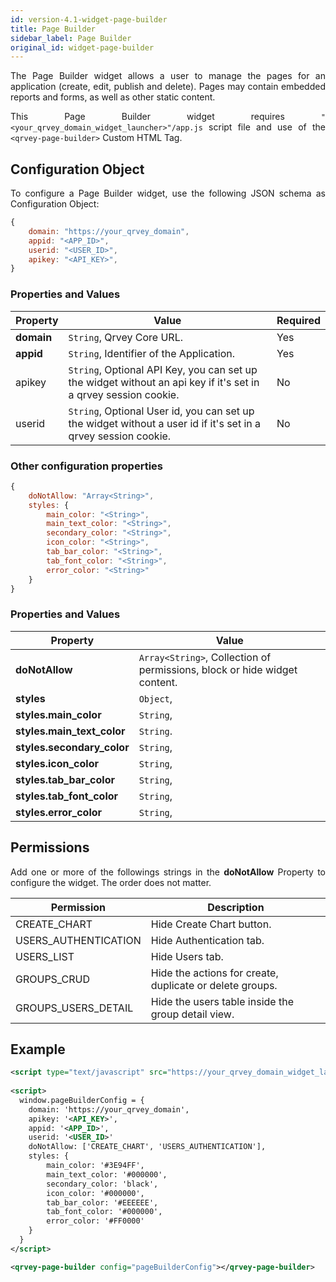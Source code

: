 ```yaml
---
id: version-4.1-widget-page-builder
title: Page Builder
sidebar_label: Page Builder
original_id: widget-page-builder
---
```

<div style="text-align: justify">

The Page Builder widget allows a user to manage the pages for an application (create, edit, publish and delete). Pages may contain embedded reports and forms, as well as other static content.

This Page Builder widget requires `"<your_qrvey_domain_widget_launcher>"/app.js` script file and use of the `<qrvey-page-builder>` Custom HTML Tag.


## Configuration Object

To configure a Page Builder widget, use the following JSON schema as Configuration Object:

```javascript
{
    domain: "https://your_qrvey_domain",
    appid: "<APP_ID>",
    userid: "<USER_ID>",
    apikey: "<API_KEY>",
}
```

### Properties and Values

| **Property** | **Value** | **Required** |
| --- | --- | --- |
| **domain** | `String`, Qrvey Core URL. | Yes |
| **appid** | `String`, Identifier of the Application. | Yes |
| apikey | `String`, Optional API Key, you can set up the widget without an api key if it&#39;s set in a qrvey session cookie. | No |
| userid | `String`, Optional User id, you can set up the widget without a user id if it&#39;s set in a qrvey session cookie. | No  |


### Other configuration properties

```javascript
{
    doNotAllow: "Array<String>",
    styles: {
        main_color: "<String>",
        main_text_color: "<String>",
        secondary_color: "<String>",
        icon_color: "<String>",
        tab_bar_color: "<String>",
        tab_font_color: "<String>",
        error_color: "<String>"
    }
}
```

### Properties and Values

| **Property** | **Value** |
| --- | --- |
| **doNotAllow** | `Array<String>`, Collection of permissions, block or hide widget content. |
| **styles** | `Object`, |
| **styles.main_color** | `String`, |
| **styles.main_text_color** | `String`. |
| **styles.secondary_color** | `String`, |
| **styles.icon_color** | `String`, |
| **styles.tab_bar_color** | `String`, |
| **styles.tab_font_color** | `String`, |
| **styles.error_color** | `String`, |

## Permissions

Add one or more of the followings strings in the **doNotAllow** Property to configure the widget. The order does not matter.


| **Permission** | **Description** |
| --- | --- |
| CREATE_CHART | Hide Create Chart button. |
| USERS_AUTHENTICATION | Hide Authentication tab. |
| USERS_LIST | Hide Users tab. |
| GROUPS_CRUD | Hide the actions for create, duplicate or delete groups. |
| GROUPS_USERS_DETAIL | Hide the users table inside the group detail view. |

## Example
```xml
<script type="text/javascript" src="https://your_qrvey_domain_widget_launcher/app.js"></script>
 
<script>
  window.pageBuilderConfig = {
    domain: 'https://your_qrvey_domain',
    apikey: '<API_KEY>',
    appid: '<APP_ID>',
    userid: '<USER_ID>'
    doNotAllow: ['CREATE_CHART', 'USERS_AUTHENTICATION'],
    styles: {
        main_color: '#3E94FF',
        main_text_color: '#000000',
        secondary_color: 'black',
        icon_color: '#000000',
        tab_bar_color: '#EEEEEE',
        tab_font_color: '#000000',
        error_color: '#FF0000'
    }
  }
</script>

<qrvey-page-builder config="pageBuilderConfig"></qrvey-page-builder>
```